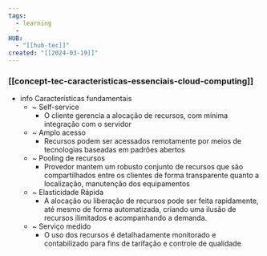 ```yaml
---
tags:
  - learning
  - 
HUB:
  - "[[hub-tec]]"
created: "[[2024-03-19]]"
---
```

### [[concept-tec-caracteristicas-essenciais-cloud-computing]]

- info Características fundamentais
	- ~ Self-service
		- O cliente gerencia a alocação de recursos,  com mínima integração com o servidor
	- ~ Amplo acesso
		- Recursos podem ser acessados remotamente por meios de tecnologias baseadas em padrões abertos
	- ~ Pooling de recursos
		- Provedor mantem um robusto conjunto de recursos que são compartilhados entre os clientes de forma transparente quanto a localização, manutenção dos equipamentos
	- ~ Elasticidade Rápida
		- A alocação ou liberação de recursos pode ser feita rapidamente, até mesmo de forma automatizada, criando uma ilusão de recursos ilimitados e acompanhando a demanda.
	- ~ Serviço medido
		- O uso dos recursos é detalhadamente monitorado e contabilizado para fins de tarifação e controle de qualidade

